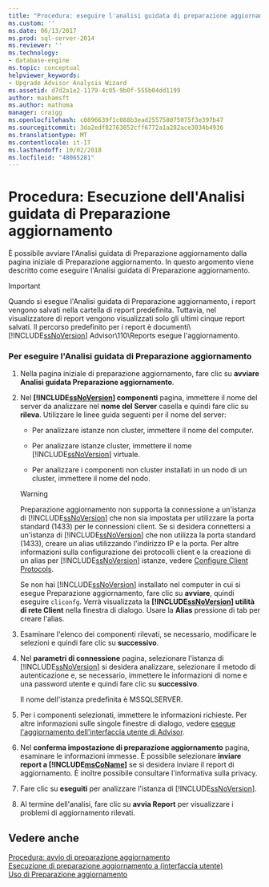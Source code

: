 ```yaml
---
title: "Procedura: eseguire l'analisi guidata di preparazione aggiornamento | Microsoft Docs"
ms.custom: ''
ms.date: 06/13/2017
ms.prod: sql-server-2014
ms.reviewer: ''
ms.technology:
- database-engine
ms.topic: conceptual
helpviewer_keywords:
- Upgrade Advisor Analysis Wizard
ms.assetid: d7d2a1e2-1179-4c05-9b0f-555b04dd1199
author: mashamsft
ms.author: mathoma
manager: craigg
ms.openlocfilehash: c0896639f1c088b3ead255758075075f3e397b47
ms.sourcegitcommit: 3da2edf82763852cff6772a1a282ace3034b4936
ms.translationtype: MT
ms.contentlocale: it-IT
ms.lasthandoff: 10/02/2018
ms.locfileid: "48065281"
---
```

# <a name="how-to-run-the-upgrade-advisor-analysis-wizard"></a>Procedura: Esecuzione dell'Analisi guidata di Preparazione aggiornamento
  È possibile avviare l'Analisi guidata di Preparazione aggiornamento dalla pagina iniziale di Preparazione aggiornamento. In questo argomento viene descritto come eseguire l'Analisi guidata di Preparazione aggiornamento.  
  
> [!IMPORTANT]  
>  Quando si esegue l'Analisi guidata di Preparazione aggiornamento, i report vengono salvati nella cartella di report predefinita. Tuttavia, nel visualizzatore di report vengono visualizzati solo gli ultimi cinque report salvati. Il percorso predefinito per i report è documenti\\ [!INCLUDE[ssNoVersion](../../includes/ssnoversion-md.md)] Advisor\110\Reports esegue l'aggiornamento.  
  
### <a name="to-run-the-upgrade-advisor-analysis-wizard"></a>Per eseguire l'Analisi guidata di Preparazione aggiornamento  
  
1.  Nella pagina iniziale di preparazione aggiornamento, fare clic su **avviare Analisi guidata Preparazione aggiornamento**.  
  
2.  Nel  **[!INCLUDE[ssNoVersion](../../includes/ssnoversion-md.md)] componenti** pagina, immettere il nome del server da analizzare nel **nome del Server** casella e quindi fare clic su **rileva**. Utilizzare le linee guida seguenti per il nome del server:  
  
    -   Per analizzare istanze non cluster, immettere il nome del computer.  
  
    -   Per analizzare istanze cluster, immettere il nome [!INCLUDE[ssNoVersion](../../includes/ssnoversion-md.md)] virtuale.  
  
    -   Per analizzare i componenti non cluster installati in un nodo di un cluster, immettere il nome del nodo.  
  
    > [!WARNING]  
    >  Preparazione aggiornamento non supporta la connessione a un'istanza di [!INCLUDE[ssNoVersion](../../includes/ssnoversion-md.md)] che non sia impostata per utilizzare la porta standard (1433) per le connessioni client. Se si desidera connettersi a un'istanza di [!INCLUDE[ssNoVersion](../../includes/ssnoversion-md.md)] che non utilizza la porta standard (1433), creare un alias utilizzando l'indirizzo IP e la porta. Per altre informazioni sulla configurazione dei protocolli client e la creazione di un alias per [!INCLUDE[ssNoVersion](../../includes/ssnoversion-md.md)] istanze, vedere [Configure Client Protocols](../../database-engine/configure-windows/configure-client-protocols.md).  
    >   
    >  Se non hai [!INCLUDE[ssNoVersion](../../includes/ssnoversion-md.md)] installato nel computer in cui si esegue Preparazione aggiornamento, fare clic su **avviare**, quindi eseguire `cliconfg`. Verrà visualizzata la  **[!INCLUDE[ssNoVersion](../../includes/ssnoversion-md.md)] utilità di rete Client** nella finestra di dialogo. Usare la **Alias** pressione di tab per creare l'alias.  
  
3.  Esaminare l'elenco dei componenti rilevati, se necessario, modificare le selezioni e quindi fare clic su **successivo**.  
  
4.  Nel **parametri di connessione** pagina, selezionare l'istanza di [!INCLUDE[ssNoVersion](../../includes/ssnoversion-md.md)] si desidera analizzare, selezionare il metodo di autenticazione e, se necessario, immettere le informazioni di nome e una password utente e quindi fare clic su **successivo**.  
  
     Il nome dell'istanza predefinita è MSSQLSERVER.  
  
5.  Per i componenti selezionati, immettere le informazioni richieste. Per altre informazioni sulle singole finestre di dialogo, vedere [esegue l'aggiornamento dell'interfaccia utente di Advisor](../../../2014/sql-server/install/upgrade-advisor-user-interface-reference.md).  
  
6.  Nel **conferma impostazione di preparazione aggiornamento** pagina, esaminare le informazioni immesse. È possibile selezionare **inviare report a [!INCLUDE[msCoName](../../includes/msconame-md.md)]**  se si desidera inviare il report di aggiornamento. È inoltre possibile consultare l'informativa sulla privacy.  
  
7.  Fare clic su **eseguiti** per analizzare l'istanza di [!INCLUDE[ssNoVersion](../../includes/ssnoversion-md.md)].  
  
8.  Al termine dell'analisi, fare clic su **avvia Report** per visualizzare i problemi di aggiornamento rilevati.  
  
## <a name="see-also"></a>Vedere anche  
 [Procedura: avvio di preparazione aggiornamento](../../../2014/sql-server/install/how-to-launch-upgrade-advisor.md)   
 [Esecuzione di preparazione aggiornamento a &#40;interfaccia utente&#41;](../../../2014/sql-server/install/running-upgrade-advisor-user-interface.md)   
 [Uso di Preparazione aggiornamento](../../../2014/sql-server/install/working-with-upgrade-advisor.md)  
  
  
